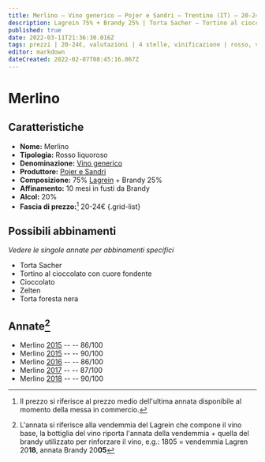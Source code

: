 ```yaml
---
title: Merlino – Vino generico – Pojer e Sandri – Trentino (IT) – 20-24€ – 3★-4★
description: Lagrein 75% + Brandy 25% | Torta Sacher – Tortino al cioccolato con cuore fondente – Cioccolato – Zelten – Torta foresta nera
published: true
date: 2022-03-11T21:36:30.016Z
tags: prezzi | 20-24€, valutazioni | 4 stelle, vinificazione | rosso, vinificazione | varietale, vinificazione | liquoroso, vitigni | lagrein, alimento | torta sacher, alimento | torta al cioccolato, alimento | cioccolato, alimento | zelten, alimento | torta foresta nera, regione | trentino (it)
editor: markdown
dateCreated: 2022-02-07T08:45:16.067Z
---
```


# Merlino

## Caratteristiche
- **Nome:** Merlino 
- **Tipologia:** Rosso liquoroso
- **Denominazione:** [Vino generico](/denominazioni/Italia/Vino-Generico)
- **Produttore:** [Pojer e Sandri](/produttori/Italia/Trentino/Pojer-e-Sandri) 
- **Composizione:** 75% [Lagrein](/vitigni/Italia/bacca-bianca/lagrein) + Brandy 25%
- **Affinamento:** 10 mesi in fusti da Brandy
- **Alcol:** 20%
- **Fascia di prezzo:**[^1] 20-24€
{.grid-list}

## Possibili abbinamenti
*Vedere le singole annate per abbinamenti specifici*

- Torta Sacher
- Tortino al cioccolato con cuore fondente
- Cioccolato
- Zelten
- Torta foresta nera

## Annate[^2]
- Merlino [2015](vini/Italia/Trentino/Pojer-e-Sandri/Merlino/2015) -- <span class="star-3"></span> -- 86/100
- Merlino [2015](vini/Italia/Trentino/Pojer-e-Sandri/Merlino/2015) -- <span class="star-4"></span> -- 90/100
- Merlino [2016](vini/Italia/Trentino/Pojer-e-Sandri/Merlino/2016) -- <span class="star-3"></span> -- 86/100
- Merlino [2017](vini/Italia/Trentino/Pojer-e-Sandri/Merlino/2017) -- <span class="star-3"></span> -- 87/100
- Merlino [2018](vini/Italia/Trentino/Pojer-e-Sandri/Merlino/2018) -- <span class="star-4"></span> -- 90/100

[^1]: Il prezzo si riferisce  al prezzo medio dell'ultima annata disponibile al momento della messa in commercio.
[^2]: L'annata si riferisce alla vendemmia del Lagrein che compone il vino base, la bottiglia del vino riporta l'annata della vendemmia + quella del brandy utilizzato per rinforzare il vino, e.g.: 1805 = vendemmia Lagren 20**18**, annata Brandy 20**05**